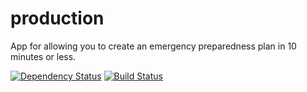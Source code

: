 # production
App for allowing you to create an emergency preparedness plan in 10 minutes or less.

[![Dependency Status](https://gemnasium.com/badges/github.com/preparedfordisaster/production.svg)](https://gemnasium.com/github.com/preparedfordisaster/production)
[![Build Status](https://travis-ci.org/preparedfordisaster/production.svg?branch=staging)](https://travis-ci.org/preparedfordisaster/production)
